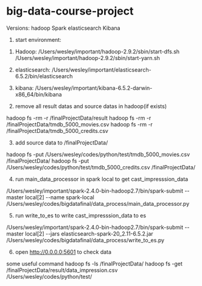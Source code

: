 # big-data-course-project

Versions:
hadoop
Spark
elasticsearch
Kibana

1. start environment:

1) Hadoop:
/Users/wesley/important/hadoop-2.9.2/sbin/start-dfs.sh
/Users/wesley/important/hadoop-2.9.2/sbin/start-yarn.sh
2) elasticsearch:
/Users/wesley/important/elasticsearch-6.5.2/bin/elasticsearch

3) kibana:
/Users/wesley/important/kibana-6.5.2-darwin-x86_64/bin/kibana


2. remove all result datas and source datas in hadoop(if exists)

hadoop fs -rm -r /finalProjectData/result
hadoop fs -rm -r /finalProjectData/tmdb_5000_movies.csv
hadoop fs -rm -r /finalProjectData/tmdb_5000_credits.csv

3. add source data to /finalProjectData/

hadoop fs -put /Users/wesley/codes/python/test/tmdb_5000_movies.csv /finalProjectData/
hadoop fs -put /Users/wesley/codes/python/test/tmdb_5000_credits.csv /finalProjectData/

4. run main_data_processor in spark local to get cast_impresssion_data

/Users/wesley/important/spark-2.4.0-bin-hadoop2.7/bin/spark-submit --master local[2] --name spark-local /Users/wesley/codes/bigdatafinal/data_process/main_data_processor.py

5. run write_to_es to write cast_impresssion_data to es

/Users/wesley/important/spark-2.4.0-bin-hadoop2.7/bin/spark-submit --master local[2] --jars elasticsearch-spark-20_2.11-6.5.2.jar /Users/wesley/codes/bigdatafinal/data_process/write_to_es.py

6. open http://0.0.0.0:5601 to check data



some useful command
hadoop fs -ls /finalProjectData/
hadoop fs -get /finalProjectData/result/data_impression.csv /Users/wesley/codes/python/test/
